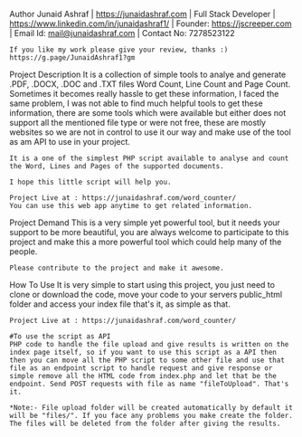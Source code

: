 Author
	Junaid Ashraf | https://junaidashraf.com | Full Stack Developer | https://www.linkedin.com/in/junaidashraf1/ | Founder:  https://jscreeper.com | Email Id: mail@junaidashraf.com | Contact No: 7278523122 

	If you like my work please give your review, thanks :)
	https://g.page/JunaidAshraf1?gm



Project Description
	It is a collection of simple tools to analye and generate .PDF, .DOCX, .DOC and .TXT files Word Count, Line Count and Page Count. Sometimes it becomes really hassle to get these information, I faced the same problem, I was not able to find much helpful tools to get these information, there are some tools which were available but either does not support all the mentioned file type or were not free, these are mostly websites so we are not in control to use it our way and make use of the tool as am API to use in your project.

	It is a one of the simplest PHP script available to analyse and count the Word, Lines and Pages of the supported documents.

	I hope this little script will help you.

	Project Live at : https://junaidashraf.com/word_counter/
	You can use this web app anytime to get related information.


Project Demand
	This is a very simple yet powerful tool, but it needs your support to be more beautiful, you are always welcome to participate to this project and make this a more powerful tool which could help many of the people.

	Please contribute to the project and make it awesome.


How To Use
	It is very simple to start using this project, you just need to clone or download the code, move your code to your servers public_html folder and access your index file that's it, as simple as that.

	Project Live at : https://junaidashraf.com/word_counter/

	#To use the script as API
	PHP code to handle the file upload and give results is written on the index page itself, so if you want to use this script as a API then then you can move all the PHP script to some other file and use that file as an endpoint script to handle request and give response or simple remove all the HTML code from index.php and let that be the endpoint. Send POST requests with file as name "fileToUpload". That's it.

	*Note:- File upload folder will be created automatically by default it will be "files/". If you face any problems you make create the folder. The files will be deleted from the folder after giving the results.



